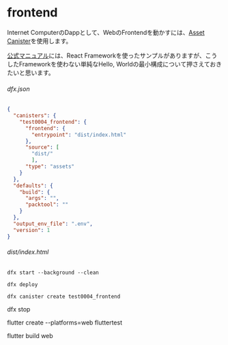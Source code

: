 # frontend

Internet ComputerのDappとして、WebのFrontendを動かすには、[Asset Canister](https://github.com/dfinity/sdk/tree/master/src/canisters/frontend/ic-frontend-canister)を使用します。

[公式マニュアル](https://internetcomputer.org/docs/current/developer-docs/frontend/)には、React Frameworkを使ったサンプルがありますが、こうしたFrameworkを使わない単純なHello, Worldの最小構成について押さえておきたいと思います。


###### dfx.json

```json
{
  "canisters": {
    "test0004_frontend": {
      "frontend": {
        "entrypoint": "dist/index.html"
      },
      "source": [
        "dist/"
        ],
      "type": "assets"
    }
  },
  "defaults": {
    "build": {
      "args": "",
      "packtool": ""
    }
  },
  "output_env_file": ".env",
  "version": 1
}
```

###### dist/index.html



```
dfx start --background --clean
```

```
dfx deploy
```



```
dfx canister create test0004_frontend
```

dfx stop



flutter create --platforms=web fluttertest

flutter build web
